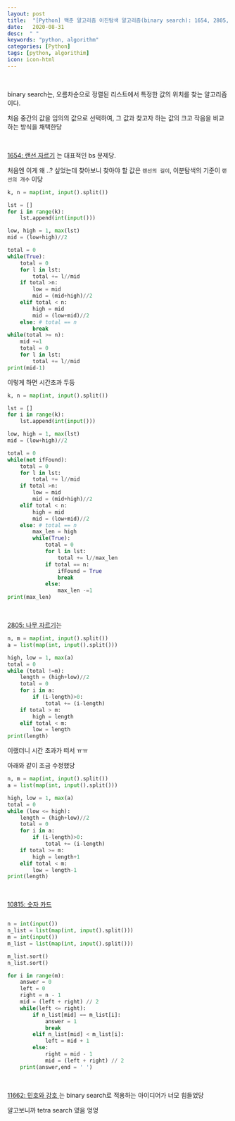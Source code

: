 ```yaml
---
layout: post
title:  "[Python] 백준 알고리즘 이진탐색 알고리즘(binary search): 1654, 2805, 10815,  11662 "
date:   2020-08-31
desc:  " "
keywords: "python, algorithm"
categories: [Python]
tags: [python, algorithim]
icon: icon-html
---
```





<br>



binary search는, 오름차순으로 정렬된 리스트에서 특정한 값의 위치를 찾는 알고리즘이다.

처음 중간의 값을 임의의 값으로 선택하여, 그 값과 찾고자 하는 값의 크고 작음을 비교하는 방식을 채택한당



<br>

[1654: 랜선 자르기](https://www.acmicpc.net/problem/1654) 는 대표적인 bs 문제당.

처음엔 이게 왜 ..? 싶었는데 찾아보니 찾아야 할 값은 `랜선의 길이`, 이분탐색의 기준이 `랜선의 개수` 이당


```python
k, n = map(int, input().split())

lst = []
for i in range(k):
    lst.append(int(input()))

low, high = 1, max(lst)
mid = (low+high)//2

total = 0
while(True):
    total = 0
    for l in lst:
        total += l//mid
    if total >n:
        low = mid
        mid = (mid+high)//2
    elif total < n:
        high = mid
        mid = (low+mid)//2
    else: # total == n
        break
while(total >= n):
    mid +=1
    total = 0
    for l in lst:
        total += l//mid
print(mid-1)
```

이렇게 하면 시간초과 두둥


```python
k, n = map(int, input().split())

lst = []
for i in range(k):
    lst.append(int(input()))

low, high = 1, max(lst)
mid = (low+high)//2

total = 0
while(not ifFound):
    total = 0
    for l in lst:
        total += l//mid
    if total >n:
        low = mid
        mid = (mid+high)//2
    elif total < n:
        high = mid
        mid = (low+mid)//2
    else: # total == n
        max_len = high
        while(True):
            total = 0
            for l in lst:
                total += l//max_len
            if total == n:
                ifFound = True
                break
            else:
                max_len -=1
print(max_len)
```


<br>

[2805: 나무 자르기](https://www.acmicpc.net/problem/2805)는


```python
n, m = map(int, input().split())
a = list(map(int, input().split()))

high, low = 1, max(a)
total = 0
while (total !=m):
    length = (high+low)//2
    total = 0
    for i in a:
        if (i-length)>0:
            total += (i-length)
    if total > m:
        high = length
    elif total < m:
        low = length
print(length)
```

이랬더니 시간 초과가 떠서 ㅠㅠ

아래와 같이 조금 수정했당


```python
n, m = map(int, input().split())
a = list(map(int, input().split()))

high, low = 1, max(a)
total = 0
while (low <= high):
    length = (high+low)//2
    total = 0
    for i in a:
        if (i-length)>0:
            total += (i-length)
    if total >= m:
        high = length+1
    elif total < m:
        low = length-1
print(length)
```






<br>

[10815: 숫자 카드](https://www.acmicpc.net/problem/10815)


```python

n = int(input())
n_list = list(map(int, input().split()))
m = int(input())
m_list = list(map(int, input().split()))

m_list.sort()
n_list.sort()

for i in range(m):
    answer = 0
    left = 0
    right = n - 1
    mid = (left + right) // 2
    while(left <= right):
        if n_list[mid] == m_list[i]:
            answer = 1
            break
        elif n_list[mid] < m_list[i]:
            left = mid + 1
        else:
            right = mid - 1
            mid = (left + right) // 2
    print(answer,end = ' ')
```






<br>


[11662: 민호와 강호 ](https://www.acmicpc.net/problem/11662) 는 binary search로 적용하는 아이디어가 너모 힘들었당

알고보니까 tetra search 였음 엉엉



```python
```
